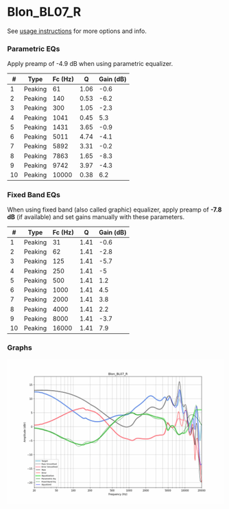 # Blon_BL07_R
See [usage instructions](https://github.com/jaakkopasanen/AutoEq#usage) for more options and info.

### Parametric EQs
Apply preamp of -4.9 dB when using parametric equalizer.

|   # | Type    |   Fc (Hz) |    Q |   Gain (dB) |
|-----|---------|-----------|------|-------------|
|   1 | Peaking |        61 | 1.06 |        -0.6 |
|   2 | Peaking |       140 | 0.53 |        -6.2 |
|   3 | Peaking |       300 | 1.05 |        -2.3 |
|   4 | Peaking |      1041 | 0.45 |         5.3 |
|   5 | Peaking |      1431 | 3.65 |        -0.9 |
|   6 | Peaking |      5011 | 4.74 |        -4.1 |
|   7 | Peaking |      5892 | 3.31 |        -0.2 |
|   8 | Peaking |      7863 | 1.65 |        -8.3 |
|   9 | Peaking |      9742 | 3.97 |        -4.3 |
|  10 | Peaking |     10000 | 0.38 |         6.2 |

### Fixed Band EQs
When using fixed band (also called graphic) equalizer, apply preamp of **-7.8 dB** (if available) and set gains manually with these parameters.

|   # | Type    |   Fc (Hz) |    Q |   Gain (dB) |
|-----|---------|-----------|------|-------------|
|   1 | Peaking |        31 | 1.41 |        -0.6 |
|   2 | Peaking |        62 | 1.41 |        -2.8 |
|   3 | Peaking |       125 | 1.41 |        -5.7 |
|   4 | Peaking |       250 | 1.41 |        -5   |
|   5 | Peaking |       500 | 1.41 |         1.2 |
|   6 | Peaking |      1000 | 1.41 |         4.5 |
|   7 | Peaking |      2000 | 1.41 |         3.8 |
|   8 | Peaking |      4000 | 1.41 |         2.2 |
|   9 | Peaking |      8000 | 1.41 |        -3.7 |
|  10 | Peaking |     16000 | 1.41 |         7.9 |

### Graphs
![](./Blon_BL07_R.png)
